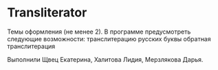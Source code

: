 # Transliterator
Темы оформления (не менее 2).
В программе предусмотреть следующие возможности:
транслитерацию русских буквы
обратная транслитерация

Выполнили Щвец Екатерина, Халитова Лидия, Мерзлякова Дарья.
